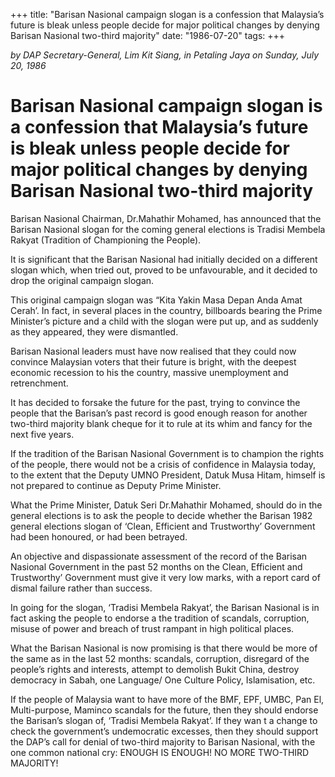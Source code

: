 +++ 
title: "Barisan Nasional campaign slogan is a confession that Malaysia’s future is bleak unless people decide for major political changes by denying Barisan Nasional two-third majority"
date: "1986-07-20"
tags:
+++

_by DAP Secretary-General, Lim Kit Siang, in Petaling Jaya on Sunday, July 20, 1986_

# Barisan Nasional campaign slogan is a confession that Malaysia’s future is bleak unless people decide for major political changes by denying Barisan Nasional two-third majority

Barisan Nasional Chairman, Dr.Mahathir Mohamed, has announced that the Barisan Nasional slogan for the coming general elections is Tradisi Membela Rakyat (Tradition of Championing the People).</u>

It is significant that the Barisan Nasional had initially decided on a different slogan which, when tried out, proved to be unfavourable, and it decided to drop the original campaign slogan.

This original campaign slogan was “Kita Yakin Masa Depan Anda Amat Cerah’. In fact, in several places in the country, billboards bearing the Prime Minister’s picture and a child with the slogan were put up, and as suddenly as they appeared, they were dismantled.

Barisan Nasional leaders must have now realised that they could now convince Malaysian voters that their future is bright, with the deepest economic recession to his the country, massive unemployment and retrenchment.

It has decided to forsake the future for the past, trying to convince the people that the Barisan’s past record is good enough reason for another two-third majority blank cheque for it to rule at its whim and fancy for the next five years.

If the tradition of the Barisan Nasional Government is to champion the rights of the people, there would not be a crisis of confidence in Malaysia today, to the extent that the Deputy UMNO President, Datuk Musa Hitam, himself is not prepared to continue as Deputy Prime Minister.

What the Prime Minister, Datuk Seri Dr.Mahathir Mohamed, should do in the general elections is to ask the people to decide whether the Barisan 1982 general elections slogan of ‘Clean, Efficient and Trustworthy’ Government had been honoured, or had been betrayed.

An objective and dispassionate assessment of the record of the Barisan Nasional Government in the past 52 months on the Clean, Efficient and Trustworthy’ Government must give it very low marks, with a report card of dismal failure rather than success.

In going for the slogan, ‘Tradisi Membela Rakyat’, the Barisan Nasional is in fact asking the people to endorse a the tradition of scandals, corruption, misuse of power and breach of trust rampant in high political places.

What the Barisan Nasional is now promising is that there would be more of the same as in the last 52 months: scandals, corruption, disregard of the people’s rights and interests, attempt to demolish Bukit China, destroy democracy in Sabah, one Language/ One Culture Policy, Islamisation, etc.

If the people of Malaysia want to have more of the BMF, EPF, UMBC, Pan El, Multi-purpose, Maminco scandals for the future, then they should endorse the Barisan’s slogan of, ‘Tradisi Membela Rakyat’. If they wan t a change to check the government’s undemocratic excesses, then they should support the DAP’s call for denial of two-third majority to Barisan Nasional, with the one common national cry: ENOUGH IS ENOUGH! NO MORE TWO-THIRD MAJORITY!
 
